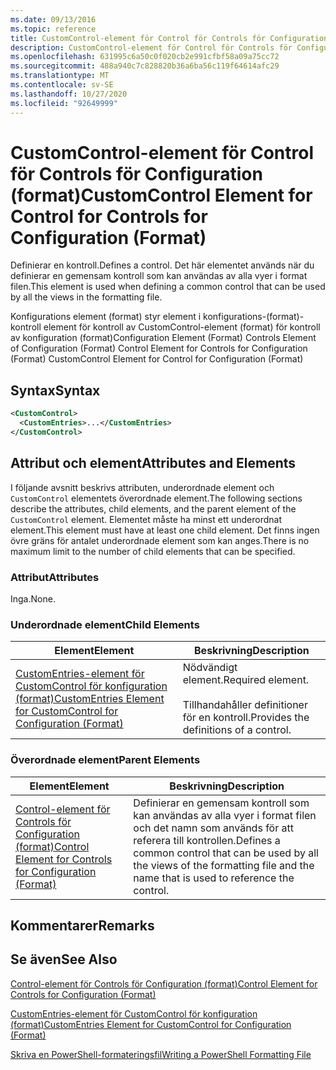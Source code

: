 ```yaml
---
ms.date: 09/13/2016
ms.topic: reference
title: CustomControl-element för Control för Controls för Configuration (format)
description: CustomControl-element för Control för Controls för Configuration (format)
ms.openlocfilehash: 631995c6a50c0f020cb2e991cfbf58a09a75cc72
ms.sourcegitcommit: 488a940c7c828820b36a6ba56c119f64614afc29
ms.translationtype: MT
ms.contentlocale: sv-SE
ms.lasthandoff: 10/27/2020
ms.locfileid: "92649999"
---
```

# <a name="customcontrol-element-for-control-for-controls-for-configuration-format"></a><span data-ttu-id="9d005-103">CustomControl-element för Control för Controls för Configuration (format)</span><span class="sxs-lookup"><span data-stu-id="9d005-103">CustomControl Element for Control for Controls for Configuration (Format)</span></span>

<span data-ttu-id="9d005-104">Definierar en kontroll.</span><span class="sxs-lookup"><span data-stu-id="9d005-104">Defines a control.</span></span> <span data-ttu-id="9d005-105">Det här elementet används när du definierar en gemensam kontroll som kan användas av alla vyer i format filen.</span><span class="sxs-lookup"><span data-stu-id="9d005-105">This element is used when defining a common control that can be used by all the views in the formatting file.</span></span>

<span data-ttu-id="9d005-106">Konfigurations element (format) styr element i konfigurations-(format)-kontroll element för kontroll av CustomControl-element (format) för kontroll av konfiguration (format)</span><span class="sxs-lookup"><span data-stu-id="9d005-106">Configuration Element (Format) Controls Element of Configuration (Format) Control Element for Controls for Configuration (Format) CustomControl Element for Control for Configuration (Format)</span></span>

## <a name="syntax"></a><span data-ttu-id="9d005-107">Syntax</span><span class="sxs-lookup"><span data-stu-id="9d005-107">Syntax</span></span>

```xml
<CustomControl>
  <CustomEntries>...</CustomEntries>
</CustomControl>
```

## <a name="attributes-and-elements"></a><span data-ttu-id="9d005-108">Attribut och element</span><span class="sxs-lookup"><span data-stu-id="9d005-108">Attributes and Elements</span></span>

<span data-ttu-id="9d005-109">I följande avsnitt beskrivs attributen, underordnade element och `CustomControl` elementets överordnade element.</span><span class="sxs-lookup"><span data-stu-id="9d005-109">The following sections describe the attributes, child elements, and the parent element of the `CustomControl` element.</span></span> <span data-ttu-id="9d005-110">Elementet måste ha minst ett underordnat element.</span><span class="sxs-lookup"><span data-stu-id="9d005-110">This element must have at least one child element.</span></span> <span data-ttu-id="9d005-111">Det finns ingen övre gräns för antalet underordnade element som kan anges.</span><span class="sxs-lookup"><span data-stu-id="9d005-111">There is no maximum limit to the number of child elements that can be specified.</span></span>

### <a name="attributes"></a><span data-ttu-id="9d005-112">Attribut</span><span class="sxs-lookup"><span data-stu-id="9d005-112">Attributes</span></span>

<span data-ttu-id="9d005-113">Inga.</span><span class="sxs-lookup"><span data-stu-id="9d005-113">None.</span></span>

### <a name="child-elements"></a><span data-ttu-id="9d005-114">Underordnade element</span><span class="sxs-lookup"><span data-stu-id="9d005-114">Child Elements</span></span>

|<span data-ttu-id="9d005-115">Element</span><span class="sxs-lookup"><span data-stu-id="9d005-115">Element</span></span>|<span data-ttu-id="9d005-116">Beskrivning</span><span class="sxs-lookup"><span data-stu-id="9d005-116">Description</span></span>|
|-------------|-----------------|
|[<span data-ttu-id="9d005-117">CustomEntries-element för CustomControl för konfiguration (format)</span><span class="sxs-lookup"><span data-stu-id="9d005-117">CustomEntries Element for CustomControl for Configuration (Format)</span></span>](./customentries-element-for-customcontrol-for-controls-for-configuration-format.md)|<span data-ttu-id="9d005-118">Nödvändigt element.</span><span class="sxs-lookup"><span data-stu-id="9d005-118">Required element.</span></span><br /><br /> <span data-ttu-id="9d005-119">Tillhandahåller definitioner för en kontroll.</span><span class="sxs-lookup"><span data-stu-id="9d005-119">Provides the definitions of a control.</span></span>|

### <a name="parent-elements"></a><span data-ttu-id="9d005-120">Överordnade element</span><span class="sxs-lookup"><span data-stu-id="9d005-120">Parent Elements</span></span>

|<span data-ttu-id="9d005-121">Element</span><span class="sxs-lookup"><span data-stu-id="9d005-121">Element</span></span>|<span data-ttu-id="9d005-122">Beskrivning</span><span class="sxs-lookup"><span data-stu-id="9d005-122">Description</span></span>|
|-------------|-----------------|
|[<span data-ttu-id="9d005-123">Control-element för Controls för Configuration (format)</span><span class="sxs-lookup"><span data-stu-id="9d005-123">Control Element for Controls for Configuration (Format)</span></span>](./control-element-for-controls-for-configuration-format.md)|<span data-ttu-id="9d005-124">Definierar en gemensam kontroll som kan användas av alla vyer i format filen och det namn som används för att referera till kontrollen.</span><span class="sxs-lookup"><span data-stu-id="9d005-124">Defines a common control that can be used by all the views of the formatting file and the name that is used to reference the control.</span></span>|

## <a name="remarks"></a><span data-ttu-id="9d005-125">Kommentarer</span><span class="sxs-lookup"><span data-stu-id="9d005-125">Remarks</span></span>

## <a name="see-also"></a><span data-ttu-id="9d005-126">Se även</span><span class="sxs-lookup"><span data-stu-id="9d005-126">See Also</span></span>

[<span data-ttu-id="9d005-127">Control-element för Controls för Configuration (format)</span><span class="sxs-lookup"><span data-stu-id="9d005-127">Control Element for Controls for Configuration (Format)</span></span>](./control-element-for-controls-for-configuration-format.md)

[<span data-ttu-id="9d005-128">CustomEntries-element för CustomControl för konfiguration (format)</span><span class="sxs-lookup"><span data-stu-id="9d005-128">CustomEntries Element for CustomControl for Configuration (Format)</span></span>](./customentries-element-for-customcontrol-for-controls-for-configuration-format.md)

[<span data-ttu-id="9d005-129">Skriva en PowerShell-formateringsfil</span><span class="sxs-lookup"><span data-stu-id="9d005-129">Writing a PowerShell Formatting File</span></span>](./writing-a-powershell-formatting-file.md)

